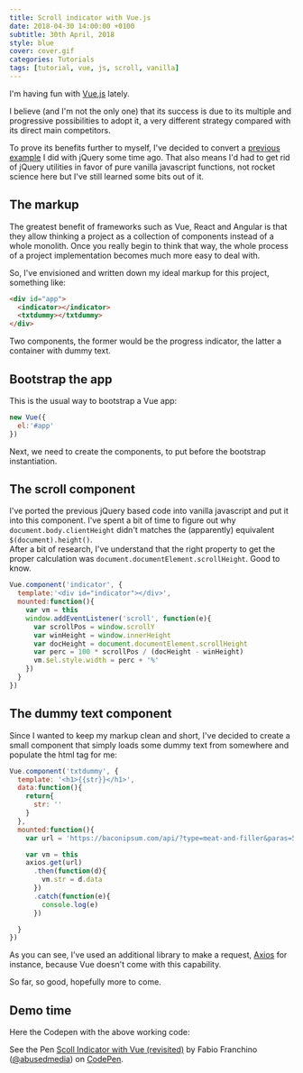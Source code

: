 ```yaml
---
title: Scroll indicator with Vue.js
date: 2018-04-30 14:00:00 +0100
subtitle: 30th April, 2018
style: blue
cover: cover.gif
categories: Tutorials
tags: [tutorial, vue, js, scroll, vanilla]
---
```


I'm having fun with [Vue.js](https://vuejs.org/) lately. 

I believe (and I'm not the only one) that its success is due to its multiple and progressive possibilities to adopt it, a very different strategy compared with its direct main competitors.

To prove its benefits further to myself, I've decided to convert a [previous example](/blog/play-progress-scroll-indicator-code/) I did with jQuery some time ago. That also means I'd had to get rid of jQuery utilities in favor of pure vanilla javascript functions, not rocket science here but I've still learned some bits out of it.

## The markup

The greatest benefit of frameworks such as Vue, React and Angular is that they allow thinking a project as a collection of components instead of a whole monolith. Once you really begin to think that way, the whole process of a project implementation becomes much more easy to deal with.

So, I've envisioned and written down my ideal markup for this project, something like:

```html
<div id="app">
  <indicator></indicator>
  <txtdummy></txtdummy>
</div>
```

Two components, the former would be the progress indicator, the latter a container with dummy text.

## Bootstrap the app

This is the usual way to bootstrap a Vue app:

```js
new Vue({
  el:'#app'
})
```

Next, we need to create the components, to put before the bootstrap instantiation.

## The scroll component

I've ported the previous jQuery based code into vanilla javascript and put it into this component. I've spent a bit of time to figure out why `document.body.clientHeight` didn't matches the (apparently) equivalent `$(document).height()`.   
After a bit of research, I've understand that the right property to get the proper calculation was `document.documentElement.scrollHeight`. Good to know.

```js
Vue.component('indicator', {
  template:'<div id="indicator"></div>',
  mounted:function(){
    var vm = this
    window.addEventListener('scroll', function(e){
      var scrollPos = window.scrollY
      var winHeight = window.innerHeight
      var docHeight = document.documentElement.scrollHeight
      var perc = 100 * scrollPos / (docHeight - winHeight)
      vm.$el.style.width = perc + '%'
    })
  }
})
```

## The dummy text component

Since I wanted to keep my markup clean and short, I've decided to create a small component that simply loads some dummy text from somewhere and populate the html tag for me:

```js
Vue.component('txtdummy', {
  template: '<h1>{{str}}</h1>',
  data:function(){
    return{
      str: ''          
    }
  },
  mounted:function(){
    var url = 'https://baconipsum.com/api/?type=meat-and-filler&paras=5&format=text'

    var vm = this
    axios.get(url)
      .then(function(d){
        vm.str = d.data
      })
      .catch(function(e){
        console.log(e)
      })

  }
})
```

As you can see, I've used an additional library to make a request, [Axios](https://github.com/axios/axios) for instance, because Vue doesn't come with this capability.

So far, so good, hopefully more to come.

## Demo time

Here the Codepen with the above working code:

<p data-height="265" data-theme-id="light" data-slug-hash="yjMeGy" data-default-tab="js,result" data-user="abusedmedia" data-embed-version="2" data-pen-title="Scoll Indicator with Vue (revisited)" class="codepen">See the Pen <a href="https://codepen.io/abusedmedia/pen/yjMeGy/">Scoll Indicator with Vue (revisited)</a> by Fabio Franchino (<a href="https://codepen.io/abusedmedia">@abusedmedia</a>) on <a href="https://codepen.io">CodePen</a>.</p>

